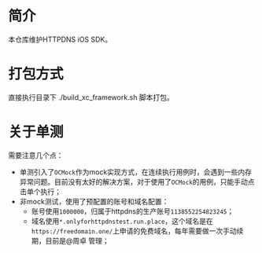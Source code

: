 # 简介

本仓库维护HTTPDNS iOS SDK。

# 打包方式

直接执行目录下 ./build_xc_framework.sh 脚本打包。

# 关于单测

需要注意几个点：
* 单测引入了`OCMock`作为mock实现方式，在连续执行用例时，会遇到一些内存异常问题。目前没有太好的解决方案，对于使用了`OCMock`的用例，只能手动点击单个执行；
* 非mock测试，使用了预配置的账号和域名配置：
    - 账号使用`1000000`，归属于httpdns的生产账号`1138552254823245`；
    - 域名使用`*.onlyforhttpdnstest.run.place`，这个域名是在`https://freedomain.one/`上申请的免费域名，每年需要做一次手动续期，目前是@周卓 管理；
